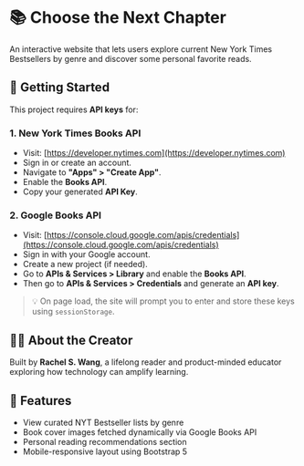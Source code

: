 # 📚 Choose the Next Chapter

An interactive website that lets users explore current New York Times Bestsellers by genre and discover some personal favorite reads.

## 🔑 Getting Started

This project requires **API keys** for:

### 1. New York Times Books API
- Visit: [https://developer.nytimes.com](https://developer.nytimes.com)
- Sign in or create an account.
- Navigate to **"Apps" > "Create App"**.
- Enable the **Books API**.
- Copy your generated **API Key**.

### 2. Google Books API
- Visit: [https://console.cloud.google.com/apis/credentials](https://console.cloud.google.com/apis/credentials)
- Sign in with your Google account.
- Create a new project (if needed).
- Go to **APIs & Services > Library** and enable the **Books API**.
- Then go to **APIs & Services > Credentials** and generate an **API key**.

> 💡 On page load, the site will prompt you to enter and store these keys using `sessionStorage`.

## 👩‍💻 About the Creator

Built by **Rachel S. Wang**, a lifelong reader and product-minded educator exploring how technology can amplify learning.

## 🚀 Features
- View curated NYT Bestseller lists by genre
- Book cover images fetched dynamically via Google Books API
- Personal reading recommendations section
- Mobile-responsive layout using Bootstrap 5
